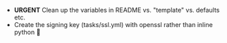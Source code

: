 * **URGENT** Clean up the variables in README vs. "template" vs. defaults etc.
* Create the signing key (tasks/ssl.yml) with openssl rather than inline python 🤮
